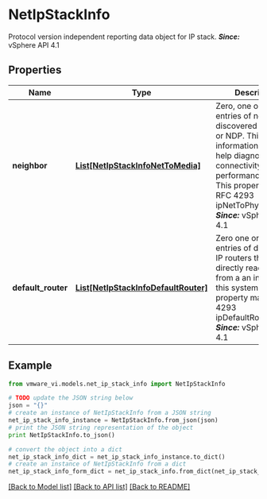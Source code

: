 # NetIpStackInfo

Protocol version independent reporting data object for IP stack.  ***Since:*** vSphere API 4.1 

## Properties
Name | Type | Description | Notes
------------ | ------------- | ------------- | -------------
**neighbor** | [**List[NetIpStackInfoNetToMedia]**](NetIpStackInfoNetToMedia.md) | Zero, one or more entries of neighbors discovered using ARP or NDP.  This information is used to help diagnose connectivity or performance issues. This property maps to RFC 4293 ipNetToPhysicalTable.  ***Since:*** vSphere API 4.1  | [optional] 
**default_router** | [**List[NetIpStackInfoDefaultRouter]**](NetIpStackInfoDefaultRouter.md) | Zero one or more entries of discovered IP routers that are directly reachable from a an interface on this system.  This property maps to RFC 4293 ipDefaultRouterTable.  ***Since:*** vSphere API 4.1  | [optional] 

## Example

```python
from vmware_vi.models.net_ip_stack_info import NetIpStackInfo

# TODO update the JSON string below
json = "{}"
# create an instance of NetIpStackInfo from a JSON string
net_ip_stack_info_instance = NetIpStackInfo.from_json(json)
# print the JSON string representation of the object
print NetIpStackInfo.to_json()

# convert the object into a dict
net_ip_stack_info_dict = net_ip_stack_info_instance.to_dict()
# create an instance of NetIpStackInfo from a dict
net_ip_stack_info_form_dict = net_ip_stack_info.from_dict(net_ip_stack_info_dict)
```
[[Back to Model list]](../README.md#documentation-for-models) [[Back to API list]](../README.md#documentation-for-api-endpoints) [[Back to README]](../README.md)


